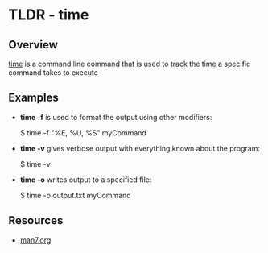 TLDR - time
==========

Overview
--------

[time] is a command line command that is used to track the time a specific 
command takes to execute

Examples
--------

- **time -f** is used to format the output using other modifiers:

    $ time -f "%E, %U, %S" myCommand
        
- **time -v** gives verbose output with everything known about the program:

    $ time -v
        
- **time -o** writes output to a specified file:

    $ time -o output.txt myCommand

Resources
---------

- [man7.org](http://man7.org/linux/man-pages/man1/time.1.html)

[time]: http://man7.org/linux/man-pages/man1/time.1.html
